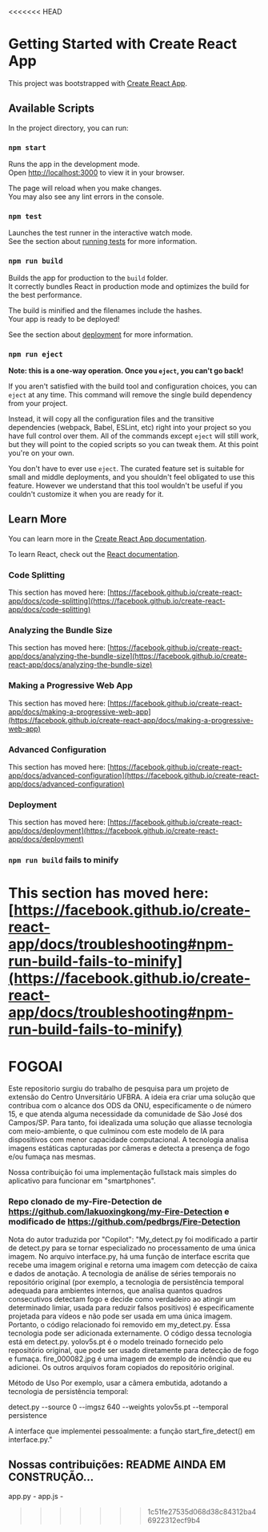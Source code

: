<<<<<<< HEAD
# Getting Started with Create React App

This project was bootstrapped with [Create React App](https://github.com/facebook/create-react-app).

## Available Scripts

In the project directory, you can run:

### `npm start`

Runs the app in the development mode.\
Open [http://localhost:3000](http://localhost:3000) to view it in your browser.

The page will reload when you make changes.\
You may also see any lint errors in the console.

### `npm test`

Launches the test runner in the interactive watch mode.\
See the section about [running tests](https://facebook.github.io/create-react-app/docs/running-tests) for more information.

### `npm run build`

Builds the app for production to the `build` folder.\
It correctly bundles React in production mode and optimizes the build for the best performance.

The build is minified and the filenames include the hashes.\
Your app is ready to be deployed!

See the section about [deployment](https://facebook.github.io/create-react-app/docs/deployment) for more information.

### `npm run eject`

**Note: this is a one-way operation. Once you `eject`, you can't go back!**

If you aren't satisfied with the build tool and configuration choices, you can `eject` at any time. This command will remove the single build dependency from your project.

Instead, it will copy all the configuration files and the transitive dependencies (webpack, Babel, ESLint, etc) right into your project so you have full control over them. All of the commands except `eject` will still work, but they will point to the copied scripts so you can tweak them. At this point you're on your own.

You don't have to ever use `eject`. The curated feature set is suitable for small and middle deployments, and you shouldn't feel obligated to use this feature. However we understand that this tool wouldn't be useful if you couldn't customize it when you are ready for it.

## Learn More

You can learn more in the [Create React App documentation](https://facebook.github.io/create-react-app/docs/getting-started).

To learn React, check out the [React documentation](https://reactjs.org/).

### Code Splitting

This section has moved here: [https://facebook.github.io/create-react-app/docs/code-splitting](https://facebook.github.io/create-react-app/docs/code-splitting)

### Analyzing the Bundle Size

This section has moved here: [https://facebook.github.io/create-react-app/docs/analyzing-the-bundle-size](https://facebook.github.io/create-react-app/docs/analyzing-the-bundle-size)

### Making a Progressive Web App

This section has moved here: [https://facebook.github.io/create-react-app/docs/making-a-progressive-web-app](https://facebook.github.io/create-react-app/docs/making-a-progressive-web-app)

### Advanced Configuration

This section has moved here: [https://facebook.github.io/create-react-app/docs/advanced-configuration](https://facebook.github.io/create-react-app/docs/advanced-configuration)

### Deployment

This section has moved here: [https://facebook.github.io/create-react-app/docs/deployment](https://facebook.github.io/create-react-app/docs/deployment)

### `npm run build` fails to minify

This section has moved here: [https://facebook.github.io/create-react-app/docs/troubleshooting#npm-run-build-fails-to-minify](https://facebook.github.io/create-react-app/docs/troubleshooting#npm-run-build-fails-to-minify)
=======
# FOGOAI

Este repositorio surgiu do trabalho de pesquisa para um projeto de extensão do Centro Unversitário UFBRA. A ideia era criar uma solução que contribua com o alcance dos ODS da ONU, especificamente o de número 15, e que atenda alguma necessidade da comunidade de São José dos Campos/SP. Para tanto, foi idealizada uma solução que aliasse tecnologia com meio-ambiente, o que culminou com este modelo de IA para dispositivos com menor capacidade computacional. A tecnologia analisa imagens estáticas capturadas por câmeras e detecta a presença de fogo e/ou fumaça nas mesmas.

Nossa contribuição foi uma implementação fullstack mais simples do aplicativo para funcionar em "smartphones". 

### Repo clonado de my-Fire-Detection de https://github.com/lakuoxingkong/my-Fire-Detection e modificado de https://github.com/pedbrgs/Fire-Detection
Nota do autor traduzida por "Copilot":
"My_detect.py foi modificado a partir de detect.py para se tornar especializado no processamento de uma única imagem.
No arquivo interface.py, há uma função de interface escrita que recebe uma imagem original e retorna uma imagem com detecção de caixa e dados de anotação. A tecnologia de análise de séries temporais no repositório original (por exemplo, a tecnologia de persistência temporal adequada para ambientes internos, que analisa quantos quadros consecutivos detectam fogo e decide como verdadeiro ao atingir um determinado limiar, usada para reduzir falsos positivos) é especificamente projetada para vídeos e não pode ser usada em uma única imagem. Portanto, o código relacionado foi removido em my_detect.py. Essa tecnologia pode ser adicionada externamente. O código dessa tecnologia está em detect.py.
yolov5s.pt é o modelo treinado fornecido pelo repositório original, que pode ser usado diretamente para detecção de fogo e fumaça.
fire_000082.jpg é uma imagem de exemplo de incêndio que eu adicionei.
Os outros arquivos foram copiados do repositório original.

Método de Uso
Por exemplo, usar a câmera embutida, adotando a tecnologia de persistência temporal:

detect.py --source 0 --imgsz 640 --weights yolov5s.pt  --temporal persistence

A interface que implementei pessoalmente: a função start_fire_detect() em interface.py."

## Nossas contribuições: README AINDA EM CONSTRUÇÃO...
app.py - 
app.js -
>>>>>>> 1c51fe27535d068d38c84312ba46922312ecf9b4
